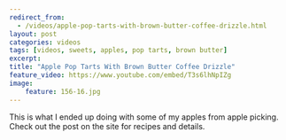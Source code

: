 ```yaml
---
redirect_from: 
  - /videos/apple-pop-tarts-with-brown-butter-coffee-drizzle.html
layout: post
categories: videos
tags: [videos, sweets, apples, pop tarts, brown butter]
excerpt: 
title: "Apple Pop Tarts With Brown Butter Coffee Drizzle"
feature_video: https://www.youtube.com/embed/T3s6lhNpIZg
image:
    feature: 156-16.jpg
---
```


This is what I ended up doing with some of my apples from apple picking.  Check out the post on the site for recipes and details.
